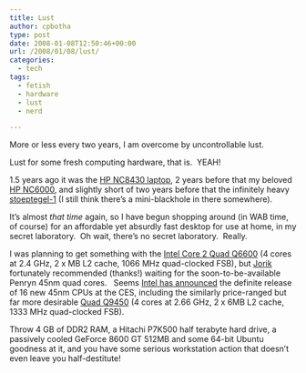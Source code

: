 ```yaml
---
title: Lust
author: cpbotha
type: post
date: 2008-01-08T12:50:46+00:00
url: /2008/01/08/lust/
categories:
  - tech
tags:
  - fetish
  - hardware
  - lust
  - nerd

---
```

More or less every two years, I am overcome by uncontrollable lust.

Lust for some fresh computing hardware, that is.  YEAH!

1.5 years ago it was the [HP NC8430 laptop][1], 2 years before that my beloved [HP NC6000][2], and slightly short of two years before that the infinitely heavy [stoeptegel-1][3] (I still think there&#8217;s a mini-blackhole in there somewhere).

It&#8217;s almost _that time_ again, so I have begun shopping around (in WAB time, of course) for an affordable yet absurdly fast desktop for use at home, in my secret laboratory.  Oh wait, there&#8217;s no secret laboratory.  Really.

I was planning to get something with the [Intel Core 2 Quad Q6600][4] (4 cores at 2.4 GHz, 2 x MB L2 cache, 1066 MHz quad-clocked FSB), but [Jorik][5] fortunately recommended (thanks!) waiting for the soon-to-be-available Penryn 45nm quad cores.   Seems [Intel has announced][6] the definite release of 16 new 45nm CPUs at the CES, including the similarly price-ranged but far more desirable [Quad Q9450][7] (4 cores at 2.66 GHz, 2 x 6MB L2 cache, 1333 MHz quad-clocked FSB).

Throw 4 GB of DDR2 RAM, a Hitachi P7K500 half terabyte hard drive, a passively cooled GeForce 8600 GT 512MB and some 64-bit Ubuntu goodness at it, and you have some serious workstation action that doesn&#8217;t even leave you half-destitute!

 [1]: http://cpbotha.net/2006/07/22/new-new-laptop-laptop/ "Link to blog posting about my NC8430 laptop"
 [2]: http://cpbotha.net/2004/05/26/laptop-no-2/ "Link to NC6000 blog posting."
 [3]: http://cpbotha.net/2002/07/17/toe-matj-toe-sei-not-enaf-taim/ "Link to blog posting also talking about my first laptop."
 [4]: http://tweakers.net/pricewatch/150358/intel-core-2-quad-q6600.html "Tweakers price-watch for Q6600"
 [5]: http://graphics.tudelft.nl/~jorik/ "Jorik's website (kinda)"
 [6]: http://core.tweakers.net/nieuws/51163/intel-presenteert-zestien-nieuwe-processors-met-45nm-techniek.html "Intel announces 16 new 45nm CPUs"
 [7]: http://tweakers.net/pricewatch/161727/intel-core-2-quad-q9450.html "Tweakers price-watch for Q9450"
